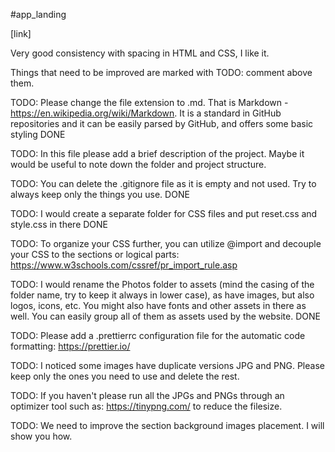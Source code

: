#app_landing

[link]

Very good consistency with spacing in HTML and CSS, I like it.

Things that need to be improved are marked with TODO: comment above them.



TODO: Please change the file extension to .md. That is Markdown - https://en.wikipedia.org/wiki/Markdown. It is a standard in GitHub repositories and it can be easily parsed by GitHub, and offers some basic styling
DONE

TODO: In this file please add a brief description of the project. Maybe it would be useful to note down the folder and project structure.

TODO: You can delete the .gitignore file as it is empty and not used. Try to always keep only the things you use.
DONE

TODO: I would create a separate folder for CSS files and put reset.css and style.css in there
DONE

TODO: To organize your CSS further, you can utilize @import and decouple your CSS to the sections or logical parts: https://www.w3schools.com/cssref/pr_import_rule.asp

TODO: I would rename the Photos folder to assets (mind the casing of the folder name, try to keep it always in lower case), as have images, but also logos, icons, etc. You might also have fonts and other assets in there as well. You can easily group all of them as assets used by the website.
DONE

TODO: Please add a .prettierrc configuration file for the automatic code formatting: https://prettier.io/

TODO: I noticed some images have duplicate versions JPG and PNG. Please keep only the ones you need to use and delete the rest.

TODO: If you haven't please run all the JPGs and PNGs through an optimizer tool such as: https://tinypng.com/ to reduce the filesize.

TODO: We need to improve the section background images placement. I will show you how.
